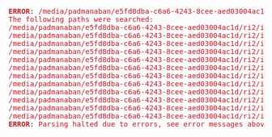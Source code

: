 <pre><font color="#C01C28"><b>ERROR</b></font>: <font color="#C01C28">/media/padmanaban/e5fd8dba-c6a6-4243-8cee-aed03004ac1d/ri2/incore-Layer/recipes-kernel/linux/driver/incore/incore.bb: Unable to get checksum for incore SRC_URI entry incoredrv.c: file could not be found</font>22
<font color="#C01C28">The following paths were searched:</font>
<font color="#C01C28">/media/padmanaban/e5fd8dba-c6a6-4243-8cee-aed03004ac1d/ri2/incore-Layer/recipes-kernel/linux/driver/incore/incore-1.0/nodistro/incoredrv.c</font>
<font color="#C01C28">/media/padmanaban/e5fd8dba-c6a6-4243-8cee-aed03004ac1d/ri2/incore-Layer/recipes-kernel/linux/driver/incore/incore/nodistro/incoredrv.c</font>
<font color="#C01C28">/media/padmanaban/e5fd8dba-c6a6-4243-8cee-aed03004ac1d/ri2/incore-Layer/recipes-kernel/linux/driver/incore/files/nodistro/incoredrv.c</font>
<font color="#C01C28">/media/padmanaban/e5fd8dba-c6a6-4243-8cee-aed03004ac1d/ri2/incore-Layer/recipes-kernel/linux/driver/incore/incore-1.0/chromite-h/incoredrv.c</font>
<font color="#C01C28">/media/padmanaban/e5fd8dba-c6a6-4243-8cee-aed03004ac1d/ri2/incore-Layer/recipes-kernel/linux/driver/incore/incore/chromite-h/incoredrv.c</font>
<font color="#C01C28">/media/padmanaban/e5fd8dba-c6a6-4243-8cee-aed03004ac1d/ri2/incore-Layer/recipes-kernel/linux/driver/incore/files/chromite-h/incoredrv.c</font>
<font color="#C01C28">/media/padmanaban/e5fd8dba-c6a6-4243-8cee-aed03004ac1d/ri2/incore-Layer/recipes-kernel/linux/driver/incore/incore-1.0/riscv64/incoredrv.c</font>
<font color="#C01C28">/media/padmanaban/e5fd8dba-c6a6-4243-8cee-aed03004ac1d/ri2/incore-Layer/recipes-kernel/linux/driver/incore/incore/riscv64/incoredrv.c</font>
<font color="#C01C28">/media/padmanaban/e5fd8dba-c6a6-4243-8cee-aed03004ac1d/ri2/incore-Layer/recipes-kernel/linux/driver/incore/files/riscv64/incoredrv.c</font>
<font color="#C01C28">/media/padmanaban/e5fd8dba-c6a6-4243-8cee-aed03004ac1d/ri2/incore-Layer/recipes-kernel/linux/driver/incore/incore-1.0/incoredrv.c</font>
<font color="#C01C28">/media/padmanaban/e5fd8dba-c6a6-4243-8cee-aed03004ac1d/ri2/incore-Layer/recipes-kernel/linux/driver/incore/incore/incoredrv.c</font>
<font color="#C01C28">/media/padmanaban/e5fd8dba-c6a6-4243-8cee-aed03004ac1d/ri2/incore-Layer/recipes-kernel/linux/driver/incore/files/incoredrv.c</font>
<font color="#C01C28"><b>ERROR</b></font>: <font color="#C01C28">Parsing halted due to errors, see error messages above</font>
</pre>
